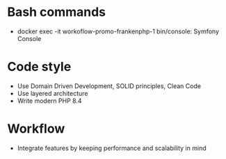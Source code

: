 # Bash commands
- docker exec -it workoflow-promo-frankenphp-1 bin/console: Symfony Console

# Code style
- Use Domain Driven Development, SOLID principles, Clean Code
- Use layered architecture
- Write modern PHP 8.4

# Workflow
- Integrate features by keeping performance and scalability in mind
